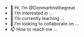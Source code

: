 - 👋 Hi, I’m @Donmartinsthegreat
- 👀 I’m interested in ...
- 🌱 I’m currently learning ...
- 💞️ I’m looking to collaborate on ...
- 📫 How to reach me ...

<!---
Donmartinsthegreat/Donmartinsthegreat is a ✨ special ✨ repository because its `README.md` (this file) appears on your GitHub profile.
You can click the Preview link to take a look at your changes.
--->
